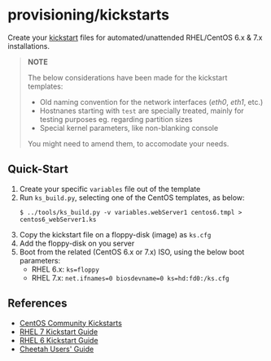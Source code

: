 # provisioning/kickstarts

Create your [kickstart](http://fedoraproject.org/wiki/Anaconda/Kickstart) files for automated/unattended
RHEL/CentOS 6.x &amp; 7.x installations.

> **NOTE**
>
> The below considerations have been made for the kickstart templates:
>
>  - Old naming convention for the network interfaces (*eth0*, *eth1*, etc.)
>  - Hostnanes starting with `test` are specially treated, mainly for testing purposes
>    eg. regarding partition sizes
>  - Special kernel parameters, like non-blanking console
>
> You might need to amend them, to accomodate your needs.


## Quick-Start

 1. Create your specific `variables` file out of the template
 2. Run `ks_build.py`, selecting one of the CentOS templates, as below:
    ~~~
    $ ../tools/ks_build.py -v variables.webServer1 centos6.tmpl > centos6_webServer1.ks
    ~~~
 3. Copy the kickstart file on a floppy-disk (image) as `ks.cfg`
 4. Add the floppy-disk on you server
 5. Boot from the related (CentOS 6.x or 7.x) ISO, using the below boot parameters:
    + RHEL 6.x: `ks=floppy`
    + RHEL 7.x: `net.ifnames=0 biosdevname=0 ks=hd:fd0:/ks.cfg`


## References

 - [CentOS Community Kickstarts](https://github.com/CentOS/Community-Kickstarts)
 - [RHEL 7 Kickstart Guide](https://access.redhat.com/documentation/en-us/red_hat_enterprise_linux/7/html/installation_guide/chap-kickstart-installations)
 - [RHEL 6 Kickstart Guide](https://access.redhat.com/documentation/en-US/Red_Hat_Enterprise_Linux/6/html/Installation_Guide/s1-kickstart2-options.html)
 - [Cheetah Users' Guide](http://www.cheetahtemplate.org/docs/users_guide_html)

